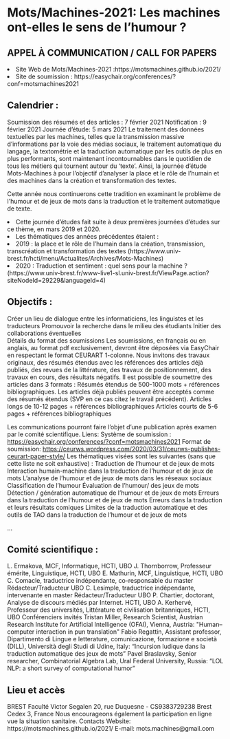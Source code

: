 <h1>Mots/Machines-2021: Les machines ont-elles le sens de l’humour ?</h1>
<h2>APPEL À COMMUNICATION / CALL FOR PAPERS</h2>

<li>Site Web de Mots/Machines-2021 :https://motsmachines.github.io/2021/</li>
<li>Site de soumission : https://easychair.org/conferences/?conf=motsmachines2021</li>

<h2>Calendrier :</h2>
<p>Soumission des résumés et des articles : 7 février 2021
Notification : 9 février 2021
Journée d’étude: 5 mars 2021
Le traitement des données textuelles par les machines, telles que la
transmission massive d’informations par la voie des médias sociaux, le traitement
automatique du langage, la textométrie et la traduction automatique par les outils de plus en
plus performants, sont maintenant incontournables dans le quotidien de tous les métiers qui
tournent autour du ‘texte’. Ainsi,  la journée d’étude Mots-Machines à pour l’objectif d’analyser la place et le rôle de l’humain et des machines dans la création et transformation des textes.</p>

<p>Cette année nous continuerons cette tradition en examinant le problème de l'humour et de jeux de mots dans la traduction et le traitement automatique de texte.</p>
	
<li>Cette journée d’études fait suite à deux premières journées d’études sur ce thème, en mars 2019 et 2020.</li>
<li>Les thématiques des années précédentes étaient :</li>
<li>2019 : la place et le rôle de l’humain dans la création, transmission, transcréation et transformation des textes (https://www.univ-brest.fr/hcti/menu/Actualites/Archives/Mots-Machines)</li>
<li>2020 : Traduction et sentiment : quel sens pour la machine ? (https://www.univ-brest.fr/www-live1-sl.univ-brest.fr/ViewPage.action?siteNodeId=29229&languageId=4)</li>


<h2>Objectifs :</h2>
	
Créer un lieu de dialogue entre les informaticiens, les linguistes et les traducteurs
Promouvoir la recherche dans le milieu des étudiants
Initier des collaborations éventuelles	
Détails du format des soumissions
Les soumissions, en français ou en anglais, au format pdf exclusivement, devront être déposées via  EasyChair  en respectant le format  CEURART 1-colonne.
Nous invitons des travaux originaux, des résumés étendus avec les références des articles déjà publiés, des revues de la littérature, des travaux de positionnement, des travaux en cours, des résultats négatifs. Il est possible de soumettre des articles dans 3 formats : 
Résumés étendus de 500-1000 mots + références bibliographiques. Les articles déjà publiés peuvent être acceptés comme des résumés étendus (SVP en ce cas citez le travail précédent).
Articles longs  de 10-12 pages + références bibliographiques
Articles courts de 5-6 pages + références bibliographiques 

Les communications pourront faire l’objet d’une publication après examen par le comité scientifique.
Liens:
Système de soumission : https://easychair.org/conferences/?conf=motsmachines2021
Format de soumission: https://ceurws.wordpress.com/2020/03/31/ceurws-publishes-ceurart-paper-style/ 
Les thématiques visées sont les suivantes (sans que cette liste ne soit exhaustive) :
Traduction de l’humour et de jeux de mots
Interaction humain-machine dans la traduction de l’humour et de jeux de mots
L’analyse de l’humour et de jeux de mots dans les réseaux sociaux
Classification de l’humour
Évaluation de l’humour/ des jeux de mots
Détection / génération automatique de l’humour et de jeux de mots
Erreurs dans la traduction de l’humour et de  jeux de mots
Erreurs dans la traduction et leurs résultats comiques
Limites  de la traduction automatique et des outils de TAO dans la traduction de l’humour et de  jeux de mots


...
<h2>Comité scientifique :</h2>
L. Ermakova, MCF, Informatique, HCTI, UBO
J. Thornborrow, Professeur émérite, Linguistique, HCTI, UBO
E. Mathurin, MCF, Linguistique, HCTI, UBO
C. Comacle, traductrice indépendante, co-responsable du master Rédacteur/Traducteur UBO
C. Lesimple, traductrice indépendante, intervenante en master Rédacteur/Traducteur UBO
P. Chartier, doctorant, Analyse de discours médiés par Internet. HCTI, UBO 
A. Kerhervé, Professeur des universités, Littérature et civilisation britanniques, HCTI, UBO
Conférenciers invités
Tristan Miller, Research Scientist, Austrian Research Institute for Artificial Intelligence (OFAI), Vienna, Austria: "Human–computer interaction in pun translation"
Fabio Regattin, Assistant professor, Dipartimento di Lingue e letterature, comunicazione, formazione e società (DILL), Università degli Studi di Udine, Italy: “Incursion ludique dans la traduction automatique des jeux de mots”
Pavel Braslavsky, Senior researcher, Combinatorial Algebra Lab, Ural Federal University, Russia: “LOL NLP: a short survey of  computational humor”

<h2>Lieu et accès</h2>
<p>BREST Faculté Victor Segalen
20, rue Duquesne - CS9383729238
Brest Cedex 3, France
Nous encourageons également la participation en ligne vue la situation sanitaire.
Contacts
Website: https://motsmachines.github.io/2021/  
E-mail: mots.machines@gmail.com</p>

